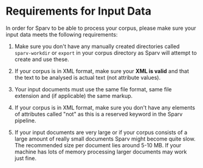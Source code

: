 # Requirements for Input Data
In order for Sparv to be able to process your corpus, please make sure your input data meets the following requirements:

1. Make sure you don't have any manually created directories called `sparv-workdir` or `export` in your corpus directory
   as Sparv will attempt to create and use these.

2. If your corpus is in XML format, make sure your **XML is valid** and that the text to be analysed is actual text (not
   attribute values).

3. Your input documents must use the same file format, same file extension and (if applicable) the same markup.

4. If your corpus is in XML format, make sure you don't have any elements of attributes called "not" as this is a
   reserved keyword in the Sparv pipeline.

5. If your input documents are very large or if your corpus consists of a large amount of really small documents Sparv
   might become quite slow. The recommended size per document lies around 5-10 MB. If your machine has lots of memory
   processing larger documents may work just fine.
